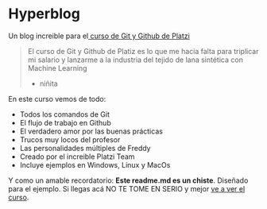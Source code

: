 # Hyperblog

Un blog increible para el[ curso de Git y Github de Platzi](https://platzi.com/ " curso de Git y Github de Platzi")
> El curso de Git y Github de Platiz es lo que me hacia falta para triplicar mi salario y lanzarme a la industria del tejido de lana sintética con Machine Learning
> - niñita

En este curso vemos de todo:
* Todos los comandos de Git
* El flujo de trabajo en Github
* El verdadero amor por las buenas prácticas
* Trucos muy locos del profesor
* Las personalidades múltiples de Freddy
* Creado por el increible Platzi Team
* Incluye ejemplos en Windows, Linux y MacOs

Y como un amable recordatorio: **Este readme.md es un chiste**. Diseñado para el ejemplo. Si llegas acá NO TE TOME EN SERIO y mejor [ve a ver el curso](https://platzi.com/cursos/git-github/?utm_source=google&utm_medium=cpc&utm_campaign=11485944399&utm_adgroup=109441190382&utm_content=478848727102&&gclid=Cj0KCQiAnb79BRDgARIsAOVbhRpxCFAWpjMRQcKPfhcsB5lq_QvmYK0kqxW6E4JLeM81UgLfBSLnFs4aAjGxEALw_wcB&gclsrc=aw.ds "ve a ver el curso").